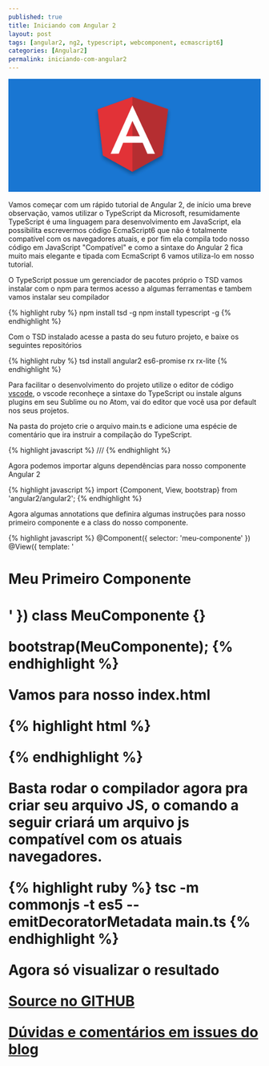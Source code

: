 ```yaml
---
published: true
title: Iniciando com Angular 2
layout: post
tags: [angular2, ng2, typescript, webcomponent, ecmascript6]
categories: [Angular2]
permalink: iniciando-com-angular2
---
```

![Iniciando com Angular 2](/public/image/angular2.png)

Vamos começar com um rápido tutorial de Angular 2, de início uma breve observação, vamos utilizar o TypeScript da Microsoft, resumidamente TypeScript é uma linguagem para desenvolvimento em JavaScript, ela possibilita escrevermos código EcmaScript6 que não é totalmente compatível com os navegadores atuais, e por fim ela compila todo nosso código em JavaScript "Compatível" e como a sintaxe do Angular 2 fica muito mais elegante e tipada com EcmaScript 6 vamos utiliza-lo em nosso tutorial.

O TypeScript possue um gerenciador de pacotes próprio o TSD vamos instalar com o npm para termos acesso a algumas ferramentas e tambem vamos instalar seu compilador

{% highlight ruby %}
npm install tsd -g
npm install typescript -g
{% endhighlight %}

Com o TSD instalado acesse a pasta do seu futuro projeto, e baixe os seguintes repositórios

{% highlight ruby %}
tsd install angular2 es6-promise rx rx-lite
{% endhighlight %}

Para facilitar o desenvolvimento do projeto utilize o editor de código [vscode](https://www.visualstudio.com/en-us/products/code-vs.aspx), o vscode reconheçe a sintaxe do TypeScript ou instale alguns plugins em seu Sublime ou no Atom, vai do editor que você usa por default nos seus projetos.

Na pasta do projeto crie o arquivo main.ts e adicione uma espécie de comentário que ira instruir a compilação do TypeScript.

{% highlight javascript %}
/// <reference path="typings/angular2/angular2.d.ts" />
{% endhighlight %}

Agora podemos importar alguns dependências para nosso componente Angular 2

{% highlight javascript %}
import {Component, View, bootstrap} from 'angular2/angular2';
{% endhighlight %}

Agora algumas annotations que definira algumas instruções para nosso primeiro componente e a class do nosso componente.

{% highlight javascript %}
@Component({
    selector: 'meu-componente'
})
@View({
    template: '<h1>Meu Primeiro Componente<h1>'
})
class MeuComponente {}

bootstrap(MeuComponente);
{% endhighlight %}

Vamos para nosso index.html

{% highlight html %}
<!DOCTYPE html>
<html>
    <head>
        <title>Iniciando com Angular 2</title>
        <script src="https://github.jspm.io/jmcriffey/bower-traceur-runtime@0.0.91/traceur-runtime.js"></script>
        <script src="https://jspm.io/system@0.16.js"></script>
        <script src="https://code.angularjs.org/2.0.0-alpha.36/angular2.dev.js"></script>
    </head>
    <body>
        <meu-componente></meu-componente>
        <script>System.import('main');</script>
    </body>
</html>
{% endhighlight %}

Basta rodar o compilador agora pra criar seu arquivo JS, o comando a seguir criará um arquivo js compatível com os atuais navegadores.

{% highlight ruby %}
tsc -m commonjs -t es5 --emitDecoratorMetadata main.ts
{% endhighlight %}

Agora só visualizar o resultado

[Source no GITHUB](https://github.com/jhonmike/blog-iniciando-com-angular2)

[Dúvidas e comentários em issues do blog](https://github.com/jhonmike/jhonmike.github.io/issues)

